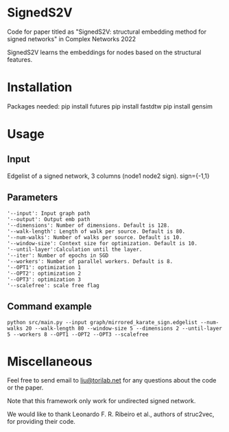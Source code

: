# SignedS2V
Code for paper titled as "SignedS2V: structural embedding method for signed networks" in Complex Networks 2022

SignedS2V learns the embeddings for nodes based on the structural features.

# Installation
Packages needed: 
	pip install futures
	pip install fastdtw
	pip install gensim

# Usage
## Input
Edgelist of a signed network, 3 columns (node1 node2 sign). sign={-1,1}

## Parameters

	'--input': Input graph path
	'--output': Output emb path
	'--dimensions': Number of dimensions. Default is 128.
	'--walk-length': Length of walk per source. Default is 80.
	'--num-walks': Number of walks per source. Default is 10.
	'--window-size': Context size for optimization. Default is 10.
	'--until-layer':Calculation until the layer.
	'--iter': Number of epochs in SGD
	'--workers': Number of parallel workers. Default is 8.
	'--OPT1': optimization 1
	'--OPT2': optimization 2
	'--OPT3': optimization 3
	'--scalefree': scale free flag
  
## Command example
  	python src/main.py --input graph/mirrored_karate_sign.edgelist --num-walks 20 --walk-length 80 --window-size 5 --dimensions 2 --until-layer 5 --workers 8 --OPT1 --OPT2 --OPT3 --scalefree

# Miscellaneous
  Feel free to send email to liu@torilab.net for any questions about the code or the paper.
  
  Note that this framework only work for undirected signed network.
  
  We would like to thank Leonardo F. R. Ribeiro et al., authors of struc2vec, for providing their code.
